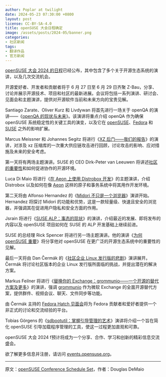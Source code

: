 ```yaml
---
author: Poplar at twilight
date: 2024-05-23 07:30:00 +0800
layout: post
license: CC-BY-SA-4.0
title: openSUSE 大会日程确定
image: /assets/posts/2024-05/banner.png
categories:
- 社区新闻
tags:
- 翻译作品
- 官方新闻
---
```


[openSUSE 大会 2024 的日程]已经公布，其中包含了多个关于开源生态系统的演讲，以及几次交流机会。

[openSUSE 大会 2024 的日程]: https://events.opensuse.org/conferences/oSC24/schedule/events

开源爱好者、开发者和贡献者将于 6 月 27 日至 6 月 29 日齐聚 Z-Bau，分享、讨论并展示开源技术、项目和社区的最新进展。会议将包括一系列演讲、研讨会、见面会和主题演讲，提供对开源软件当前和未来方向的宝贵见解。

Santiago Zarate、Oliver Kurz 和 Livdywan 将首先进行一场关于 openQA 的演讲——《[openQA 的现状与未来]》。该演讲将重点介绍 openQA 作为确保 openSUSE 系统稳定性的关键工具的演变，以及它在 [openSUSE]、[Fedora] 和 [SUSE] 之外的影响扩展。

[openQA 的现状与未来]: https://events.opensuse.org/conferences/oSC24/program/proposals/4450
[openSUSE]: https://get.opensuse.org/
[Fedora]: https://fedoraproject.org/
[SUSE]: https://www.suse.com/

Marcus Meissner 和 Johannes Segitz 将进行《[XZ 后门——我们的报告]》的演讲，对涉及 xz 压缩库的一次重大供应链攻击进行回顾，讨论攻击的影响、应对措施及未来的安全考虑。

[XZ 后门——我们的报告]: https://events.opensuse.org/conferences/oSC24/program/proposals/4498

第一天将有两场主题演讲。SUSE 的 CEO Dirk-Peter van Leeuwen 将讲述[社区的重要性]和如何促进协作的开源环境。

[社区的重要性]: https://events.opensuse.org/conferences/oSC24/program/proposals/4638

Luca Di Maio 将进行《[在 Aeon 上使用 Distrobox 开发]》的主题演讲，介绍 Distrobox 以及如何在像 [Aeon] 这样的原子和事务系统中将其用作开发环境。

[在 Aeon 上使用 Distrobox 开发]: https://events.opensuse.org/conferences/oSC24/program/proposals/4593
[Aeon]: https://aeondesktop.github.io/

第二天将由 Alfonso Hernandez 的《[Midori 不只是一个浏览器]》演讲开始。Hernandez 将探讨 Midori 的功能和优势，这是一款轻量级、快速且安全的浏览器，并强调其在促进用户隐私和安全方面的作用。

[Midori 不只是一个浏览器]: https://events.opensuse.org/conferences/oSC24/program/proposals/4483

Jsrain 将进行《[SUSE ALP：事态的现状]》的演讲，介绍最近的发展、即将发布的内容以及 openSUSE 项目如何在 SUSE 的 ALP 开发基础上继续前进。

[SUSE ALP：事态的现状]: https://events.opensuse.org/conferences/oSC24/program/proposals/4441

SUSE 的总经理 Rick Spencer 将进行另一场主题演讲。他的演讲《[为何 openSUSE 重要]》将分享他对 openSUSE 在更广泛的开源生态系统中的重要性的见解。

[为何 openSUSE 重要]: https://events.opensuse.org/conferences/oSC24/program/proposals/4363

最后一天将由 Dan Čermák 的《[社区企业 Linux 发行版的悲剧]》演讲展开。Čermák 将讨论社区版本的企业 Linux 发行版所面临的挑战，并提出潜在的解决方案。

[社区企业 Linux 发行版的悲剧]: https://events.opensuse.org/conferences/oSC24/program/proposals/4533

Markus Feilner 将进行《[替换你的 Exchange：grommunio——一个开源的替代方案及更多]》的演讲，强调 [grommunio] 作为微软 Exchange 的全面开源替代方案，提供群件、视频会议、聊天、文件同步等功能。

[替换你的 Exchange：grommunio——一个开源的替代方案及更多]: https://events.opensuse.org/conferences/oSC24/program/proposals/4620
[grommunio]: https://grommunio.com/

由 Čermák 主持的 [Fedora Hatch 见面会]将为 Fedora 贡献者和爱好者提供一个非正式的讨论和交流经验的平台。

[Fedora Hatch 见面会]: https://events.opensuse.org/conferences/oSC24/program/proposals/4539

Tobias Görgens 的《[sdbootutil：掌握引导管理的艺术]》演讲将介绍一个旨在简化 openSUSE 引导加载程序管理的工具，使这一过程更加直观和可靠。

[sdbootutil：掌握引导管理的艺术]: https://events.opensuse.org/conferences/oSC24/program/proposals/4665

openSUSE 大会 2024 f预计将成为一个分享、合作、学习和创新的精彩信息交流盛会。

欲了解更多信息并注册，请访问 [events.opensuse.org]。

[events.opensuse.org]: https://events.opensuse.org/

------

原文：[openSUSE Conference Schedule Set](https://news.opensuse.org/2024/05/22/osc-schedule-set/)，作者：Douglas DeMaio